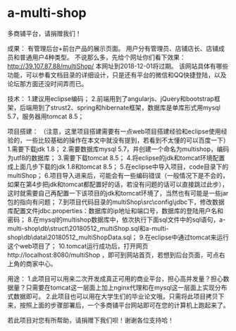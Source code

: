 # a-multi-shop
多商铺平台，请捐赠我们！

成果：
有管理后台+前台产品的展示页面。
用户分有管理员、店铺店长、店铺成员和普通用户4种类型。
不说那么多，先给个网址你们看下效果：http://39.107.87.88/multiShop/ 本网址到2018-12-01将过期。
该网站具体有哪些功能，可以参看文档目录的详细设计，只是还有平台的微信和QQ快捷登陆，以及论坛那方面还没时间弄而已。

技术：
1.建议用eclipse编码；
2.前端用到了angularjs、jQuery和bootstrap框架，后端用到了strust2、spring和hibernate框架，数据库是单库形式用mysql 5.7，服务器用tomcat 8.5；

项目搭建：
（注意，这里项目搭建需要有一点web项目搭建经验和eclipse使用经验的，一些比较基础的操作在本文中就没有提到，若看到不太懂的可以百度一下）
1.需要下载jdk 1.8；
2.需要数据库mysql 5.7，并创建一个命名为multishop，编码为utf8的数据库；
3.需要下载tomcat 8.5；
4.将eclipse的jdk和tomcat环境配置成上面几步下载的jdk 1.8和tomcat 8.5；
5.在eclipse中导入项目，code目录下的multiShop；
6.项目导入进来后，可能会有一些编码错误（一般情况下是不会的，如果在第4步把jdk和tomcat都配置好的话，若没有问题的话可以直接跳过此步），这时就需要自己再配置一下该项目的jdk和tomcat环境了，当然也有可能是一些jar包的指向有问题；
7.到项目代码目录的multiShop\src\config\jdbc下，修改数据库配置文件jdbc.properties：数据库的ip地址和端口号，数据库的登陆用户名和密码；
8.在mysql的multishop数据库中，依次执行下面sql文件中的sql语句，a-multi-shop\db\struct\20180512_multiShop.sql和a-multi-shop\db\data\20180512_multiShopData.sql；
9.在eclipse中通过tomcat来运行这个web项目了；
10.tomcat运行成功后，打开网页http://localhost:8080/multiShop ，即可到网站首页，若想到后台页面，可点右上角的商家中心。

用途：
1.此项目可以用来二次开发成真正可用的商业平台，担心高并发量？担心数据量？只需要在tomcat这一层面上加上nginx代理和在mysql这一层面上实现分布式数据即可。
2.此项目也可以用在大学生们的毕业论文哦，只需将此项目拷贝下来，按照上面的步骤部署后，一个多商铺平台网站即可在您的计算机上跑起来了。

若此项目对您有所帮助，请捐赠下我们呗！谢谢各位支持哈！

